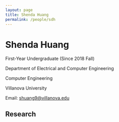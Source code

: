 ```yaml
---
layout: page
title: Shenda Huang
permalink: /people/sdh
---
```

# Shenda Huang
First-Year Undergraduate (Since 2018 Fall)

Department of Electrical and Computer Engineering

Computer Engineering

Villanova University

Email: shuang9@villanova.edu
## Research
